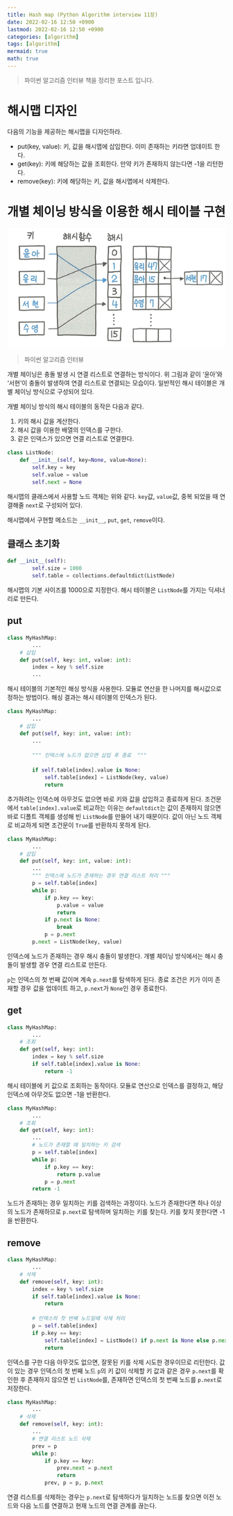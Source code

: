 ```yaml
---
title: Hash map (Python Algorithm interview 11장)
date: 2022-02-16 12:50 +0900
lastmod: 2022-02-16 12:50 +0900
categories: [algorithm]
tags: [algorithm]
mermaid: true
math: true
---
```


> 파이썬 알고리즘 인터뷰 책을 정리한 포스트 입니다.

# 해시맵 디자인

다음의 기능을 제공하는 해시맵을 디자인하라.

- put(key, value): 키, 값을 해시맵에 삽입한다. 이미 존재하는 키라면 업데이트 한다.
- get(key): 키에 해당하는 값을 조회한다. 만약 키가 존재하지 않는다면 -1을 리턴한다.
- remove(key): 키에 해당하는 키, 값을 해시맵에서 삭제한다.

# 개별 체이닝 방식을 이용한 해시 테이블 구현

![Untitled](/images/img/posts/pyAlgo/chapter11/Untitled.png)

> 파이썬 알고리즘 인터뷰

개별 체이닝은 충돌 발생 시 연결 리스트로 연결하는 방식이다. 위 그림과 같이 ‘윤아’와 ‘서현’이 충돌이 발생하여 연결 리스트로 연결되는 모습이다. 일반적인 해시 테이블은 개별 체이닝 방식으로 구성되어 있다.

개별 체이닝 방식의 해시 테이블의 동작은 다음과 같다.

1. 키의 해시 값을 계산한다.
2. 해시 값을 이용한 배열의 인덱스를 구한다.
3. 같은 인덱스가 있으면 연결 리스트로 연결한다.

```python
class ListNode:
    def __init__(self, key=None, value=None):
        self.key = key
        self.value = value
        self.next = None
```

해시맵의 클래스에서 사용할 노드 객체는 위와 같다. `key`값, `value`값, 중복 되었을 때 연결해줄 `next`로 구성되어 있다.

해시맵에서 구현할 메소드는 `__init__`, `put`, `get`, `remove`이다.

## 클래스 초기화

```python
def __init__(self):
        self.size = 1000
        self.table = collections.defaultdict(ListNode)
```

해시맵의 기본 사이즈를 1000으로 지정한다. 해시 테이블은 `ListNode`를 가지는 딕셔너리로 만든다.

## put

```python
class MyHashMap:
		...
    # 삽입
    def put(self, key: int, value: int):
        index = key % self.size
		...
```

해시 테이블의 기본적인 해싱 방식을 사용한다. 모듈로 연산을 한 나머지를 해시값으로 정하는 방법이다. 해싱 결과는 해시 테이블의 인덱스가 된다.

```python
class MyHashMap:
		...
    # 삽입
    def put(self, key: int, value: int):
		...

        """ 인덱스에 노드가 없으면 삽입 후 종료  """

        if self.table[index].value is None:
            self.table[index] = ListNode(key, value)
            return
```

추가하려는 인덱스에 아무것도 없으면 바로 키와 값을 삽입하고 종료하게 된다. 조건문에서 `table[index].value`로 비교하는 이유는 `defaultdict`는 값이 존재하지 않으면 바로 디폴트 객체를 생성해 빈 `ListNode`를 만들어 내기 때문이다. 값이 아닌 노드 객체로 비교하게 되면 조건문이 `True`를 반환하지 못하게 된다.

```python
class MyHashMap:
		...
    # 삽입
    def put(self, key: int, value: int):
		...
        """ 인덱스에 노드가 존재하는 경우 연결 리스트 처리 """
        p = self.table[index]
        while p:
            if p.key == key:
                p.value = value
                return
            if p.next is None:
                break
            p = p.next
        p.next = ListNode(key, value)
```

인덱스에 노드가 존재하는 경우 해시 충돌이 발생한다. 개별 체이닝 방식에서는 해시 충돌이 발생할 경우 연결 리스트로 만든다.

`p`는 인덱스의 첫 번째 값이며 계속 `p.next`를 탐색하게 된다. 종료 조건은 키가 이미 존재할 경우 값을 업데이트 하고, `p.next`가 `None`인 경우 종료한다.

## get

```python
class MyHashMap:
		...
    # 조회
    def get(self, key: int):
        index = key % self.size
        if self.table[index].value is None:
            return -1
```

해시 테이블에 키 값으로 조회하는 동작이다. 모듈로 연산으로 인덱스를 결정하고, 해당 인덱스에 아무것도 없으면 -1을 반환한다.

```python
class MyHashMap:
		...
    # 조회
    def get(self, key: int):
		...
        # 노드가 존재할 때 일치하는 키 검색
        p = self.table[index]
        while p:
            if p.key == key:
                return p.value
            p = p.next
        return -1
```

노드가 존재하는 경우 일치하는 키를 검색하는 과정이다. 노드가 존재한다면 하나 이상의 노드가 존재하므로 `p.next`로 탐색하며 일치하는 키를 찾는다. 키를 찾지 못한다면 -1을 반환한다.

## remove

```python
class MyHashMap:
		...
    # 삭제
    def remove(self, key: int):
        index = key % self.size
        if self.table[index].value is None:
            return

        # 인덱스의 첫 번째 노드일때 삭제 처리
        p = self.table[index]
        if p.key == key:
            self.table[index] = ListNode() if p.next is None else p.next
            return
```

인덱스를 구한 다음 아무것도 없으면, 잘못된 키를 삭제 시도한 경우이므로 리턴한다. 값이 있는 경우 인덱스의 첫 번째 노드 `p`의 키 값이 삭제할 키 값과 같은 경우 `p.next`를 확인한 후 존재하지 않으면 빈 `ListNode`를, 존재하면 인덱스의 첫 번째 노드를 `p.next`로 저장한다.

```python
class MyHashMap:
		...
    # 삭제
    def remove(self, key: int):
		...
        # 연결 리스트 노드 삭제
        prev = p
        while p:
            if p.key == key:
                prev.next = p.next
                return
            prev, p = p, p.next
```

연결 리스트를 삭제하는 경우는 `p.next`로 탐색하다가 일치하는 노드를 찾으면 이전 노드와 다음 노드를 연결하고 현재 노드의 연결 관계를 끊는다.
